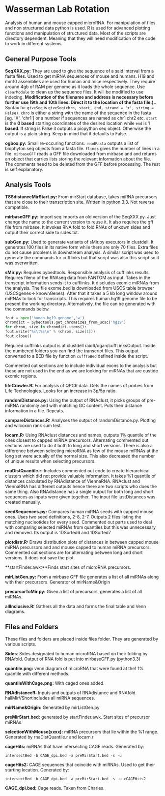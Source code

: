 Wasserman Lab Rotation
=====================
Analysis of human and mouse capped microRNA. For manipulation of files and non structured data python is used. R is used for advanced plotting functions and manipulation of structured data. Most of the scripts are directory dependent. Meaning that they will need modification of the code to work in different systems.

General Purpose Tools
--------------------
**SeqXXX.py:** They are used to give the sequence of a said interval from a fasta files. Used to get miRNA sequences of mouse and humans. H19 and mm10 assemblies are used for human and mice respectively. They require around 4gb of RAM per genome as it loads the whole sequence. Use `clearModule` to clean up the sequence files. It will be modified to use indexing. **Modification of the filename and address is necessary before further use (9th and 10th lines. Direct it to the location of the fasta file.).**. Syntax for `giveSeq` is `giveSeq(chro, start, end, strand = '+', string = False)`. `chro` is either a string with the name of the sequence in the fasta [eg. 'X', 'chr1'] or a number if sequences are named as chr1 chr2 etc. `start` is the **0 based** starting coordinates of the desired location while `end` is **1 based**. If string is False it outputs a piopython seq object. Otherwise the output is a plain string. Keep in mind that it defaults to False.


**ogbox.py:** Small re-occuring functions. `readFasta` outputs a list of biophyton seq objects from a fasta file. `flines` gives the number of lines in a file. `mirbaseGFF` reads a GFF file downloaded from mirbase and and returns an object that carries lists storing the relevant information about the file. The comments need to be deleted from the GFF before processing. The rest is self explanatory.

Analysis Tools
--------------
**TSSdistanceMirStart.py:** From mirStart database, takes miRNA precursors that are close to their transcription site. Written in python 3.3. Not reverse compatible.

**mirbaseGFF.py:** import seq imports an old version of the SeqXXX.py. Just change the name to the current version to reuse it. It also requires the gff file from mirbase. It invokes RNA fold to fold RNAs of unkown sides and output their correct side to sides.txt.

**subGen.py:** Used to generate variants of sMir.py executors in clustdell. It generates 100 files in its native form while there are only 70 files. Extra files do not cause problems in downstream analysis. A similar script was used to generate the commands for cufflinks but that script was also this script so it was overwritten.

**sMir.py:** Requires pybedtools. Responsible analysis of cufflinks results. Requires fileno of the RNAseq data from FANTOM as input. Takes in the transcript information sends it to cufflinks. It discludes exomic miRNAs from the analysis. The file exome.bed is downloaded from USCS table browser (USCSgenes-> knownGenes). After that it takes a 5 kb long window around miRNAs to look for transcripts. This requires human.hg19.genome file to be present the working directory. Alternatively, the file can be generated with the commands below.


```python
fout = open('human.hg19.genome','w')
chromdict = pybedtools.get_chromsizes_from_ucsc('hg19')
for chrom, size in chromdict.items():
fout.write("%s\t%s\n" % (chrom, size[1]))
fout.close()
```


Required cufflinks output is at clustdell raid6/ogan/cuffLinksOutput. Inside the numbered folders you can find the transcript files. This output converted to a BED file by function `cuffToBed` defined inside the script.

Commented out sections are to include individual exons to the analysis but these are not used in the end as we are looking for miRNAs that are oustide exomic regions. 



**lifeCrawler.R:** For analysis of QPCR data. Gets the names of probes from Life Technologies. Looks for an increase in 3p/5p ratio.
 
 **randomDistance.py:** Using the output of RNAclust, it picks groups of pre-miRNA randomly and with matching GC content. Puts their distance information in a file. Repeats.
 
 **compareDistances.R:** Analyses the output of randomDistance.py. Plotting and wilcoxon rank sum test.
 
**locarn.R:** Using RNAclust distances and names, outputs 1% quantile of the ones closest to capped miRNA precursors. Alternating commented out sections are used to do it both to long and short versions. There is also a difference between selecting microRNA as few of the mouse miRNAs at the long set were actually of the normal size. This also decreased the number of unique results when selecting precursors.

**rnaDistQuantile.r:** Includes commented out code to create hierarchical clusters which did not provide valuable information. It takes %1 quantile of distances calculated by RNAdistance of ViennaRNA. RNAclust and ViennaRNA has different outputs hence there are two scripts who does the same thing. Also RNAdistance has a single output for both long and short sequences as inputs were given together. The input file justDistances was created manually.

**seedSequences.py:** Compares human miRNA seeds with capped mouse ones. Uses two seed definitions, 2-8, 2-7. Outputs 2 files listing the matching nucleotides for every seed. Commented out parts used to deal with comparing selected miRNAs from quantiles but this was unnecessary and removed. Its output is 1DSorted6 and 1DSorted7

**plotdistr.R:** Draws distribution plots of distances in between capped mouse miRNA precursors and and mouse capped to human miRNA precursors. Commented out sections are for alternating between long and short versions. It does not save the plot.

**startFinder.awk:**Finds start sites of microRNA precursors.

**mirListGen.py:** From a mirbase GFF file generates a list of all miRNAs along with their precursors. Generator of mirName&Origin

**precursorToMir.py:** Given a list of precursors, generates a list of all miRNAs.

**allInclusive.R:** Gathers all the data and forms the final table and Venn diagrams.

Files and Folders
----
These files and folders are placed inside files folder. They are generated by various scripts.

**Sides**: Sides designated to human microRNA based on their folding by RNAfold. Output of RNA fold is put into mirbaseGFF.py (python3.3)

**quantile.png:** venn diagram of microRNA that were found at the1 1% quantile with different methods. 

**quantileWithCage.png:** With caged ones added.

**RNAdistanceR:** Inputs and outputs of RNAdistance and RNAfold. hallMirVShortincludes all miRNA sequences.  


**mirName&Origin:** Generated by mirListGen.py

**preMirStart.bed:** generated by startFinder.awk. Start sites of precursor miRNAs. 

**selectionWithMouse(xxxx):** miRNA precursors that lie within the %1 range. Generated by rnaDistQuantile.r and locarn.r

**cageHits:** miRNAs that have intersecting CAGE reads. Generated by:

`intersectBed -b CAGE_dpi.bed -a preMirStart.bed -s -u`

**cageHits2:** CAGE sequences that coincide with miRNAs. Used to get their starting location. Generated by:

`intersectBed -b CAGE_dpi.bed -a preMirStart.bed -s -u >CAGEHits2`

**CAGE_dpi.bed:** Cage reads. Taken from Charles.


